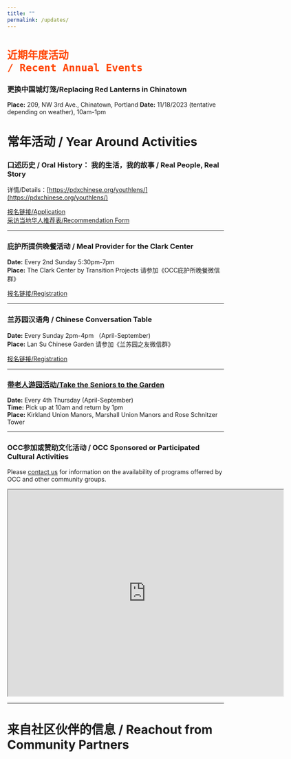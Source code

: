 ```yaml
---
title: ""
permalink: /updates/
---
```


# <code style="color:orangered">近期年度活动 / Recent Annual Events</code>

### 更换中国城灯笼/Replacing Red Lanterns in Chinatown

**Place:** 209, NW 3rd Ave., Chinatown, Portland
**Date:** 11/18/2023 (tentative depending on weather), 10am-1pm

# 常年活动 / Year Around Activities

### 口述历史 / Oral History： 我的生活，我的故事 / Real People, Real Story

详情/Details：[https://pdxchinese.org/youthlens/](https://pdxchinese.org/youthlens/)

[报名链接/Application](https://docs.google.com/forms/d/e/1FAIpQLScK3ahKKd_XjBtZNlOqSQhaRgjLDolodXpg9dIBx3lLu3mbWg/viewform?usp=sf_link)  
[采访当地华人推荐表/Recommendation Form](https://docs.google.com/forms/d/e/1FAIpQLSconI7lF4QMz0Wvl34UQhkkMm9pq6PuIGGvP7Ek3Ie8dzvU9A/viewform?usp=sf_link)  

******

### 庇护所提供晚餐活动 / Meal Provider for the Clark Center

**Date:** Every 2nd Sunday 5:30pm-7pm  
**Place:** The Clark Center by Transition Projects 请参加《OCC庇护所晚餐微信群》  

[报名链接/Registration](https://signup.com/client/invitation2/secure/114701245205736806/false#/invitation)

******

### 兰苏园汉语角 / Chinese Conversation Table

**Date:** Every Sunday 2pm-4pm （April-September)  
**Place:** Lan Su Chinese Garden 请参加《兰苏园之友微信群》  

[报名链接/Registration](https://signup.com/go/Cmnbbhf)

******

### [带老人游园活动/Take the Seniors to the Garden](https://pdxchinese.org/ridewseniors/)

**Date:** Every 4th Thursday (April-September)  
**Time:** Pick up at 10am and return by 1pm  
**Place:** Kirkland Union Manors, Marshall Union Manors and Rose Schnitzer Tower  

******

### OCC参加或赞助文化活动 / OCC Sponsored or Participated Cultural Activities

Please [contact us](https://pdxchinese.org/contact/) for information on the availability of programs offerred by OCC and other community groups.

<iframe src="https://www.google.com/maps/d/u/0/embed?mid=1CeLwb-03MNEFwnPaZlm6LAqtMeFgwOI&ehbc=2E312F" width="640" height="480"></iframe>

<br>

**********

# 来自社区伙伴的信息 / Reachout from Community Partners
